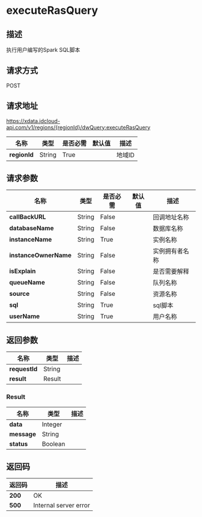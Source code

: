 # executeRasQuery


## 描述
执行用户编写的Spark SQL脚本

## 请求方式
POST

## 请求地址
https://xdata.jdcloud-api.com/v1/regions/{regionId}/dwQuery:executeRasQuery

|名称|类型|是否必需|默认值|描述|
|---|---|---|---|---|
|**regionId**|String|True||地域ID|

## 请求参数
|名称|类型|是否必需|默认值|描述|
|---|---|---|---|---|
|**callBackURL**|String|False||回调地址名称|
|**databaseName**|String|False||数据库名称|
|**instanceName**|String|True||实例名称|
|**instanceOwnerName**|String|False||实例拥有者名称|
|**isExplain**|String|False||是否需要解释|
|**queueName**|String|False||队列名称|
|**source**|String|False||资源名称|
|**sql**|String|True||sql脚本|
|**userName**|String|True||用户名称|


## 返回参数
|名称|类型|描述|
|---|---|---|
|**requestId**|String||
|**result**|Result||


### Result
|名称|类型|描述|
|---|---|---|
|**data**|Integer||
|**message**|String||
|**status**|Boolean||

## 返回码
|返回码|描述|
|---|---|
|**200**|OK|
|**500**|Internal server error|
